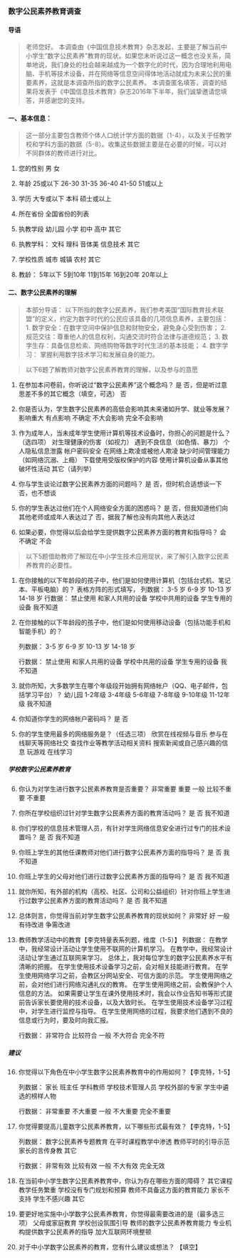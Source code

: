 ### 数字公民素养教育调查
#### 导语
>老师您好。
本调查由《中国信息技术教育》杂志发起，主要是了解当前中小学生“数字公民素养”教育的现状。如果您未听说过这一概念也没关系，简单地说，我们身处的社会越来越成为一个数字化的时代，因为合理地利用电脑、手机等技术设备，并在网络等信息空间得体地活动就成为未来公民的重要素养，这就是本调查所指的数字公民素养。
本调查匿名填答，调查的结果将发表于《中国信息技术教育》杂志2016年下半年，我们诚挚邀请您填答，并感谢您的支持。

#### 一、基本信息：
>这一部分主要包含教师个体人口统计学方面的数据（1-4），以及关于任教学校和学科方面的数据（5-8）。收集这些数据主要是在必要的时候，可以对不同群体的教师进行对比。

1. 您的性别
		男
		女

2. 年龄
		25或以下
		26-30
		31-35
		36-40
		41-50
		51或以上

3. 学历
		大专或以下
		本科
		硕士或以上

4. 所在省份
		全国省份的列表
1. 执教学段
		幼儿园
		小学
		初中
		高中
		其它

2. 执教学科：
		文科
		理科
		音体美
		信息技术
		其它

3. 学校性质
		城市
		城镇
		农村
		其它

4. 教龄：
		5年以下
		5到10年
		11到15年
		16到20年
		20年以上

#### 二、数字公民素养的理解
>本部分导语：
以下所指的数字公民素养，我们参考美国“国际教育技术联盟”的定义，约定为数字时代的公民应该具备的几项信息素养，主要包括： 
	1. 数字安全：在数字空间中保护信息和财物安全，避免身心受到伤害； 
	2. 规范交往：尊重他人的信息权利，沟通交流时符合法律与道德规范； 
	3. 数字生存：具备信息检索、网络购物等数字时代生活的基本技能； 
	4. 数字学习： 掌握利用数字技术学习和发展自身的能力。 

>以下6题了解教师对数字公民素养教育的理解，以及参与的意愿

1. 在参加本问卷前，你听说过“数字公民素养”这个概念吗？
		是
		否，但是听过意思差不多的其它概念（填空，可选）
		否

2. 你是否认为，学生数字公民素养的高低会影响其未来诸如升学、就业等发展？
		影响重大
		有点影响
		不确定
		不大会影响
		完全不会影响

3. 作为成年人，当未成年学生使用计算机等技术设备时，你担心的问题是什么？（选四项）
		对生理健康的伤害（如视力）
		遇到不良信息（如色情、暴力）
		个人隐私信息泄露
		帐户密码安全
		在网络上欺凌或被他人欺凌
		缺少时间管理能力（如网络沉溺、上瘾）
		下载使用受版权保护的内容
		使用计算机设备从事其他破坏性活动
		其它（请列举）

4. 你与学生谈论过数字公民素养方面的问题吗？
		是
		否，但时机合适想谈一下
		否，也不想谈

5. 你的学生表达过他们在个人网络安全方面的困惑吗？
		是
		否，但我知道他们向其他老师或成年人表达过了
		否，据我了解也没有向其他人表达过

6. 如果必要，你觉得以后会给学生提供数字公民素养方面的教育和指导吗？
		会
		不确定
		不会

>以下5题借助教师了解现在中小学生技术应用现状，来了解引入数字公民素养教育的必要性。

1. 在你接触的以下年龄段的孩子中，他们是如何使用计算机（包括台式机、笔记本、平板电脑）的？
	表格方阵的形式填写， 
	列数据：
		3-5 岁
		6-9 岁
		10-13 岁
		14-18 岁
	行数据：
		禁止使用
		和家人共用的设备
		学校中共用的设备
		学生专用的设备
		我不知道

2. 在你接触的以下年龄段的孩子中，他们是如何使用移动设备（包括功能手机和智能手机）的？
	
	列数据：
		3-5 岁
		6-9 岁
		10-13 岁
		14-18 岁	
	
	行数据：
		禁止使用
		和家人共用的设备
		学校中共用的设备
		学生专用的设备
		我不知道

3. 就你所知，大多数学生在哪个年级段开始拥有网络帐户（QQ、电子邮件，包括学习平台）？
		幼儿园
		1-2年级
		3-4年级
		5-6年级
		7-8年级
		9-10年级
		11-12年级
		我不知道

4. 你知道你学生的网络帐户密码吗？
		是
		否
	
5. 你的学生使用最多的网络服务是？（任选三项）
		欣赏在线视频与音乐
		参与在线聊天等网络社交
		查找作业等教学活动相关资料
		搜索新闻或自己感兴趣的信息
		玩游戏
		在线学习

##### 学校数字公民素养教育


6. 你认为对学生进行数字公民素养教育是否重要？
		非常重要
		重要
		一般
		比较不重要
		不重要

7. 你所在学校组织过针对学生数字公民素养方面的教育活动吗？
		是
		否
		我不知道

8. 你们学校的信息技术管理人员，有针对学生网络信息安全进行过专门的技术设置吗？
		是
		否
		我不知道

9. 你班上学生的其他任课教师对他们进行数字公民素养方面的指导吗？
		是
		否
		我不知道

10. 你班上学生的父母对他们进行过数字公民素养方面的指导吗？
		是
		否
		我不知道

11. 就你所知，有外部的机构（高校、社区、公司和公益组织）针对你班上学生进行过数字公民素养方面的教育活动吗？
		是
		否
		我不知道

12. 总体则言，你觉得当前对学生数字公民素养教育的现状如何？
		非常好
		好
		一般
		有待改进
		争需改进

1. 教师教学活动中的教育【李克特量表系列题，维度（1-5）】
	列数据：
		在教学中，我经常设计活动让学生使用不联网的计算机学习。
		在教学中，我经常设计活动让学生通过互联网来学习。
		总体上，我对每位学生的数字公民素养水平有清晰的把握。
		在学生使用技术设备学习之前，会对相关技能进行教育。
		在学生使用网络学习之前，会教区分网站安全、可信方面的示范。
		学生使用网络之前，会对他们进行网络沟通礼仪的教育。
		在学生使用网络之前，会教保护个人信息的方法。
		如果需要让学生在课外使用技术时，我会以作业告知书等形式提前告诉家长要使用的技术设备，以及大致时长。
		在学生使用技术设备学习过程中，对学生进行监控与指导。
		在学生使用网络的过程，我要求他们遇到不良的信息或行为时，要及时向我汇报。
	
	行数据：
		非常符合
		比较符合
		一般
		不大符合
		完全不符


##### 建议
16. 你觉得以下角色在中小学生数字公民素养教育中的作用如何？【李克特，1-5】
	
	列数据：
		家长
		班主任
		学科教师
		学校技术管理人员
		学校外部的专家
		学生中遴选的榜样人物
	
	行数据：
		非常重要
		不大重要
		一般
		不大重要
		完全不重要

17. 你觉得要提高儿童数字公民素养教育，以下哪些形式最有效？【李克特，1-5】
	
	列数据：
		数字公民素养专题教育
		在平时课程教学中渗透
		教师平时的引导示范
		家长的言传身教
		其它	
	
	行数据：
		非常有效
		比较有效
		一般
		不大有效
		完全无效

19. 在当前中小学生数字公民素养教育中，你认为存在哪些方面的障碍？
		其它课程教学任务繁重
		学校没有专门规划和预算
		教师不具备这方面的教育能力
		家长不支持
		学生不感兴趣
		其它

20. 要更好地实施中小学数字公民素养教育，你觉得最需要改进的是（最多选三项）
		父母或家庭教育
		学校创设氛围引导
		教师的数字公民素养教育能力
		专业机构提供数字公民素养的指导
		加大互联网环境整顿

20. 对于中小学数字公民素养的教育，您有什么建议或想法？ 【填空】